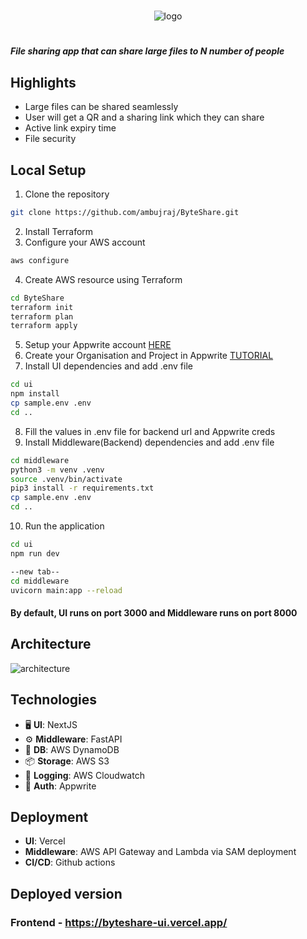 #

<div align="center">
    <img src="https://github.com/ambujraj/ByteShare/assets/29935993/94a01fc5-a75f-4e46-a163-a0443f234da3" alt="logo">
</div>

#

##### File sharing app that can share large files to N number of people

## Highlights
- Large files can be shared seamlessly
- User will get a QR and a sharing link which they can share
- Active link expiry time
- File security
  
## Local Setup
1. Clone the repository
```bash
git clone https://github.com/ambujraj/ByteShare.git
```
2. Install Terraform
3. Configure your AWS account
```bash
aws configure
```
4. Create AWS resource using Terraform
```bash
cd ByteShare
terraform init
terraform plan
terraform apply
```
5. Setup your Appwrite account [HERE](https://appwrite.io/)
6. Create your Organisation and Project in Appwrite [TUTORIAL](https://youtu.be/pk92hS_d_ns?t=11&si=emSqp8Mdra_iF-dc)
7. Install UI dependencies and add .env file
```bash
cd ui
npm install
cp sample.env .env
cd ..
```
8. Fill the values in .env file for backend url and Appwrite creds
9. Install Middleware(Backend) dependencies and add .env file
```bash
cd middleware
python3 -m venv .venv
source .venv/bin/activate
pip3 install -r requirements.txt
cp sample.env .env
cd ..
```
10. Run the application
```bash
cd ui
npm run dev

--new tab--
cd middleware
uvicorn main:app --reload
```

#### By default, UI runs on port **3000** and Middleware runs on port **8000**

## Architecture
![architecture](https://github.com/ambujraj/ByteShare/assets/29935993/24672635-edc3-4cf1-beb8-76a4c3f70001)


## Technologies
- 🖥️ **UI**: NextJS
- ⚙️ **Middleware**: FastAPI
- 💾 **DB**: AWS DynamoDB
- 📦 **Storage**: AWS S3
- 📒 **Logging**: AWS Cloudwatch
- 🔐 **Auth**: Appwrite

## Deployment
- **UI**: Vercel
- **Middleware**: AWS API Gateway and Lambda via SAM deployment
- **CI/CD**: Github actions

## Deployed version
### Frontend - https://byteshare-ui.vercel.app/